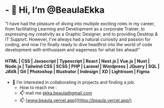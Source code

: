 # - 👋 Hi, I’m @BeaulaEkka                                                                                                          

"I have had the pleasure of diving into multiple exciting roles in my career, from facilitating Learning and Development as a corporate Trainer, to expressing my creativity as a Graphic Designer, and to providing Desktop & IT Support. However, I've always had a natural curiosity and passion for coding, and now I'm finally ready to dive headfirst into the world of code development with enthusiasm and eagerness for what lies ahead!"
                                                                                                       
                                                                                
#### HTML | CSS | Javascript | Typescript | React | Next.js | Vue.js | Nuxt | Node.js | Tailwind CSS | SCSS | PHP | Laravel | Wordpress | JQuery | SQL | JAVA | Git | Photoshop | Illustrator |  Indesign | XD | Lightroom |  Figma   

- 👀 I’m interested in collaborating in projects and finding a job.
   - How to reach me :
   - 📫 mail me ekka.beaula@gmail.com
   - 📫 [www.beaula.vercel.app](https://beaula.vercel.app/) 
<!---                   
BeaulaEkka/BeaulaEkka is a ✨ special ✨ repository because its `README.md` (this file) appears on your GitHub profile.
You can click the Preview link to take a look at your changes.
--->
                                                                                                                                         

